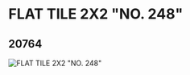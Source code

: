 # FLAT TILE 2X2 "NO. 248"
## 20764
![FLAT TILE 2X2 "NO. 248"](https://lc-www-live-s.legocdn.com/media/bricks/5/2/6108753.jpg)
